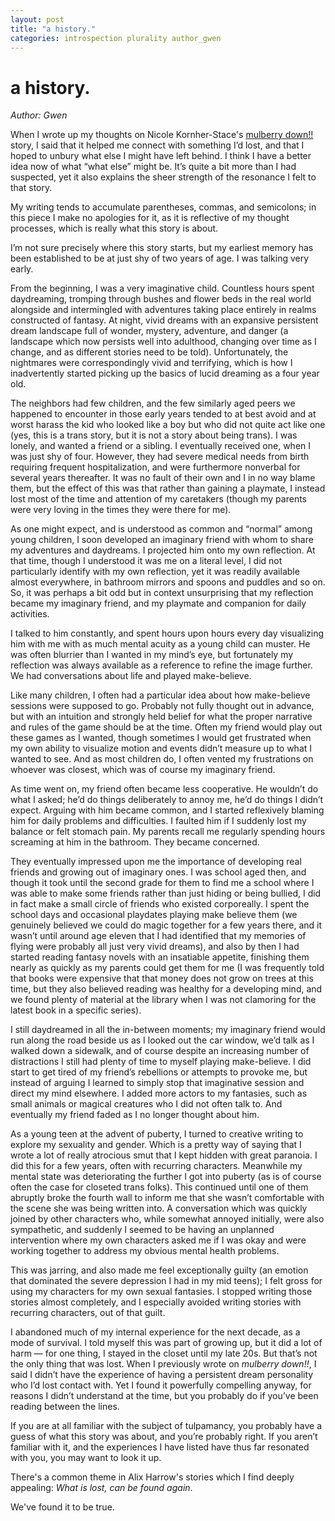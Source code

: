 ```yaml
---
layout: post
title: "a history."
categories: introspection plurality author_gwen
---
```



# a history.
_Author: Gwen_

When I wrote up my thoughts on Nicole Kornher-Stace's [mulberry down!!](http://nicolekornherstace.com/mulberry-down/) story, I said that it helped me connect with something I’d lost, and that I hoped to unbury what else I might have left behind. I think I have a better idea now of what “what else” might be. It’s quite a bit more than I had suspected, yet it also explains the sheer strength of the resonance I felt to that story.

My writing tends to accumulate parentheses, commas, and semicolons; in this piece I make no apologies for it, as it is reflective of my thought processes, which is really what this story is about.

I’m not sure precisely where this story starts, but my earliest memory has been established to be at just shy of two years of age. I was talking very early.

From the beginning, I was a very imaginative child. Countless hours spent daydreaming, tromping through bushes and flower beds in the real world alongside and intermingled with adventures taking place entirely in realms constructed of fantasy. At night, vivid dreams with an expansive persistent dream landscape full of wonder, mystery, adventure, and danger (a landscape which now persists well into adulthood, changing over time as I change, and as different stories need to be told). Unfortunately, the nightmares were correspondingly vivid and terrifying, which is how I inadvertently started picking up the basics of lucid dreaming as a four year old. 

The neighbors had few children, and the few similarly aged peers we happened to encounter in those early years tended to at best avoid and at worst harass the kid who looked like a boy but who did not quite act like one (yes, this is a trans story, but it is not a story about being trans).
I was lonely, and wanted a friend or a sibling. I eventually received one, when I was just shy of four. However, they had severe medical needs from birth requiring frequent hospitalization, and were furthermore nonverbal for several years thereafter. It was no fault of their own and I in no way blame them, but the effect of this was that rather than gaining a playmate, I instead lost most of the time and attention of my caretakers (though my parents were very loving in the times they were there for me).

As one might expect, and is understood as common and “normal” among young children, I soon developed an imaginary friend with whom to share my adventures and daydreams. I projected him onto my own reflection. At that time, though I understood it was me on a literal level, I did not particularly identify with my own reflection, yet it was readily available almost everywhere, in bathroom mirrors and spoons and puddles and so on. So, it was perhaps a bit odd but in context unsurprising that my reflection became my imaginary friend, and my playmate and companion for daily activities.

I talked to him constantly, and spent hours upon hours every day visualizing him with me with as much mental acuity as a young child can muster. He was often blurrier than I wanted in my mind’s eye, but fortunately my reflection was always available as a reference to refine the image further. We had conversations about life and played make-believe.

Like many children, I often had a particular idea about how make-believe sessions were supposed to go. Probably not fully thought out in advance, but with an intuition and strongly held belief for what the proper narrative and rules of the game should be at the time. Often my friend would play out these games as I wanted, though sometimes I would get frustrated when my own ability to visualize motion and events didn’t measure up to what I wanted to see. And as most children do, I often vented my frustrations on whoever was closest, which was of course my imaginary friend.

As time went on, my friend often became less cooperative. He wouldn’t do what I asked; he’d do things deliberately to annoy me, he’d do things I didn’t expect. Arguing with him became common, and I started reflexively blaming him for daily problems and difficulties. I faulted him if I suddenly lost my balance or felt stomach pain. My parents recall me regularly spending hours screaming at him in the bathroom. They became concerned.

They eventually impressed upon me the importance of developing real friends and growing out of imaginary ones. I was school aged then, and though it took until the second grade for them to find me a school where I was able to make some friends rather than just hiding or being bullied, I did in fact make a small circle of friends who existed corporeally. I spent the school days and occasional playdates playing make believe them (we genuinely believed we could do magic together for a few years there, and it wasn’t until around age eleven that I had identified that my memories of flying were probably all just very vivid dreams), and also by then I had started reading fantasy novels with an insatiable appetite, finishing them nearly as quickly as my parents could get them for me (I was frequently told that books were expensive that that money does not grow on trees at this time, but they also believed reading was healthy for a developing mind, and we found plenty of material at the library when I was not clamoring for the latest book in a specific series).

I still daydreamed in all the in-between moments; my imaginary friend would run along the road beside us as I looked out the car window, we’d talk as I walked down a sidewalk, and of course despite an increasing number of distractions I still had plenty of time to myself playing make-believe. I did start to get tired of my friend’s rebellions or attempts to provoke me, but instead of arguing I learned to simply stop that imaginative session and direct my mind elsewhere. I added more actors to my fantasies, such as small animals or magical creatures who I did not often talk to. And eventually my friend faded as I no longer thought about him.

As a young teen at the advent of puberty, I turned to creative writing to explore my sexuality and gender. Which is a pretty way of saying that I wrote a lot of really atrocious smut that I kept hidden with great paranoia. I did this for a few years, often with recurring characters. Meanwhile my mental state was deteriorating the further I got into puberty (as is of course often the case for closeted trans folks). This continued until one of them abruptly broke the fourth wall to inform me that she wasn’t comfortable with the scene she was being written into. A conversation which was quickly joined by other characters who, while somewhat annoyed initially, were also sympathetic, and suddenly I seemed to be having an unplanned intervention where my own characters asked me if I was okay and were working together to address my obvious mental health problems.

This was jarring, and also made me feel exceptionally guilty (an emotion that dominated the severe depression I had in my mid teens); I felt gross for using my characters for my own sexual fantasies. I stopped writing those stories almost completely, and I especially avoided writing stories with recurring characters, out of that guilt.

I abandoned much of my internal experience for the next decade, as a mode of survival. I told myself this was part of growing up, but it did a lot of harm — for one thing, I stayed in the closet until my late 20s. But that’s not the only thing that was lost. When I previously wrote on _mulberry down!!_, I said I didn’t have the experience of having a persistent dream personality who I’d lost contact with. Yet I found it powerfully compelling anyway, for reasons I didn’t understand at the time, but you probably do if you’ve been reading between the lines.

If you are at all familiar with the subject of tulpamancy, you probably have a guess of what this story was about, and you’re probably right. If you aren’t familiar with it, and the experiences I have listed have thus far resonated with you, you may want to look it up.

There's a common theme in Alix Harrow's stories which I find deeply appealing: _What is lost, can be found again_.

We've found it to be true. 
